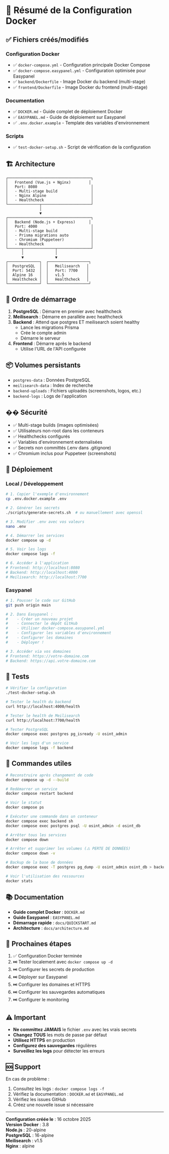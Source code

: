 # 🚀 Résumé de la Configuration Docker

## ✅ Fichiers créés/modifiés

### Configuration Docker
- ✅ `docker-compose.yml` - Configuration principale Docker Compose
- ✅ `docker-compose.easypanel.yml` - Configuration optimisée pour Easypanel
- ✅ `backend/Dockerfile` - Image Docker du backend (multi-stage)
- ✅ `frontend/Dockerfile` - Image Docker du frontend (multi-stage)

### Documentation
- ✅ `DOCKER.md` - Guide complet de déploiement Docker
- ✅ `EASYPANEL.md` - Guide de déploiement sur Easypanel
- ✅ `.env.docker.example` - Template des variables d'environnement

### Scripts
- ✅ `test-docker-setup.sh` - Script de vérification de la configuration

## 🏗️ Architecture

```
┌─────────────────────────────────────┐
│   Frontend (Vue.js + Nginx)        │
│   Port: 8080                        │
│   - Multi-stage build               │
│   - Nginx Alpine                    │
│   - Healthcheck                     │
└──────────────┬──────────────────────┘
               │
               ▼
┌─────────────────────────────────────┐
│   Backend (Node.js + Express)      │
│   Port: 4000                        │
│   - Multi-stage build               │
│   - Prisma migrations auto          │
│   - Chromium (Puppeteer)            │
│   - Healthcheck                     │
└──────┬──────────────┬───────────────┘
       │              │
       ▼              ▼
┌──────────────┐  ┌──────────────────┐
│  PostgreSQL  │  │   Meilisearch   │
│  Port: 5432  │  │   Port: 7700    │
│  Alpine 16   │  │   v1.5          │
│  Healthcheck │  │   Healthcheck   │
└──────────────┘  └──────────────────┘
```

## 🔄 Ordre de démarrage

1. **PostgreSQL** : Démarre en premier avec healthcheck
2. **Meilisearch** : Démarre en parallèle avec healthcheck
3. **Backend** : Attend que postgres ET meilisearch soient healthy
   - Lance les migrations Prisma
   - Crée le compte admin
   - Démarre le serveur
4. **Frontend** : Démarre après le backend
   - Utilise l'URL de l'API configurée

## 📦 Volumes persistants

- `postgres-data` : Données PostgreSQL
- `meilisearch-data` : Index de recherche
- `backend-uploads` : Fichiers uploadés (screenshots, logos, etc.)
- `backend-logs` : Logs de l'application

## �� Sécurité

- ✅ Multi-stage builds (images optimisées)
- ✅ Utilisateurs non-root dans les conteneurs
- ✅ Healthchecks configurés
- ✅ Variables d'environnement externalisées
- ✅ Secrets non committés (.env dans .gitignore)
- ✅ Chromium inclus pour Puppeteer (screenshots)

## 🚀 Déploiement

### Local / Développement

```bash
# 1. Copier l'exemple d'environnement
cp .env.docker.example .env

# 2. Générer les secrets
./scripts/generate-secrets.sh  # ou manuellement avec openssl

# 3. Modifier .env avec vos valeurs
nano .env

# 4. Démarrer les services
docker compose up -d

# 5. Voir les logs
docker compose logs -f

# 6. Accéder à l'application
# Frontend: http://localhost:8080
# Backend: http://localhost:4000
# Meilisearch: http://localhost:7700
```

### Easypanel

```bash
# 1. Pousser le code sur GitHub
git push origin main

# 2. Dans Easypanel :
#    - Créer un nouveau projet
#    - Connecter le dépôt GitHub
#    - Utiliser docker-compose.easypanel.yml
#    - Configurer les variables d'environnement
#    - Configurer les domaines
#    - Déployer !

# 3. Accéder via vos domaines
# Frontend: https://votre-domaine.com
# Backend: https://api.votre-domaine.com
```

## 🧪 Tests

```bash
# Vérifier la configuration
./test-docker-setup.sh

# Tester le health du backend
curl http://localhost:4000/health

# Tester le health de Meilisearch
curl http://localhost:7700/health

# Tester PostgreSQL
docker compose exec postgres pg_isready -U osint_admin

# Voir les logs d'un service
docker compose logs -f backend
```

## 🔧 Commandes utiles

```bash
# Reconstruire après changement de code
docker compose up -d --build

# Redémarrer un service
docker compose restart backend

# Voir le statut
docker compose ps

# Exécuter une commande dans un conteneur
docker compose exec backend sh
docker compose exec postgres psql -U osint_admin -d osint_db

# Arrêter tous les services
docker compose down

# Arrêter et supprimer les volumes (⚠️ PERTE DE DONNÉES)
docker compose down -v

# Backup de la base de données
docker compose exec -T postgres pg_dump -U osint_admin osint_db > backup.sql

# Voir l'utilisation des ressources
docker stats
```

## 📚 Documentation

- **Guide complet Docker** : `DOCKER.md`
- **Guide Easypanel** : `EASYPANEL.md`
- **Démarrage rapide** : `docs/QUICKSTART.md`
- **Architecture** : `docs/architecture.md`

## 🎯 Prochaines étapes

1. ✅ Configuration Docker terminée
2. ⏭️ Tester localement avec `docker compose up -d`
3. ⏭️ Configurer les secrets de production
4. ⏭️ Déployer sur Easypanel
5. ⏭️ Configurer les domaines et HTTPS
6. ⏭️ Configurer les sauvegardes automatiques
7. ⏭️ Configurer le monitoring

## ⚠️ Important

- **Ne committez JAMAIS** le fichier `.env` avec les vrais secrets
- **Changez TOUS** les mots de passe par défaut
- **Utilisez HTTPS** en production
- **Configurez des sauvegardes** régulières
- **Surveillez les logs** pour détecter les erreurs

## 🆘 Support

En cas de problème :
1. Consultez les logs : `docker compose logs -f`
2. Vérifiez la documentation : `DOCKER.md` et `EASYPANEL.md`
3. Vérifiez les issues GitHub
4. Créez une nouvelle issue si nécessaire

---

**Configuration créée le** : 16 octobre 2025  
**Version Docker** : 3.8  
**Node.js** : 20-alpine  
**PostgreSQL** : 16-alpine  
**Meilisearch** : v1.5  
**Nginx** : alpine
